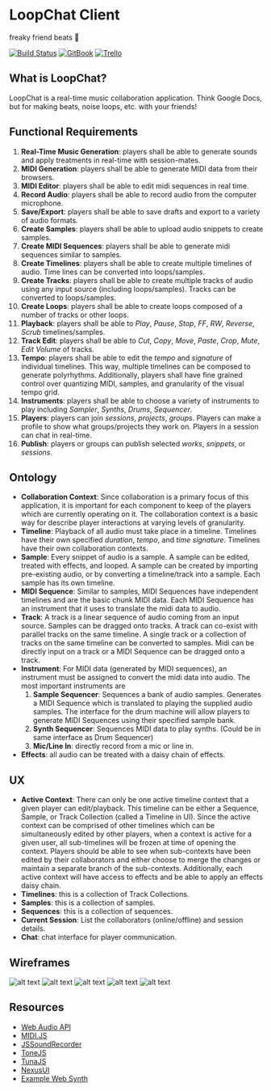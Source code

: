 # LoopChat Client
freaky friend beats  :musical_score:

[![Build Status](https://travis-ci.org/connorwalsh/loopchat-client.svg?branch=master)](https://travis-ci.org/connorwalsh/loopchat-client)
[![GitBook](https://img.shields.io/badge/docs-GitBook-blue.svg)](https://connorwalsh.gitbooks.io/loopchat/)
[![Trello](https://img.shields.io/badge/kanban-Trello-green.svg)](https://trello.com/b/RbMlhUSk/loopchat)

## What is LoopChat?
LoopChat is a real-time music collaboration application. Think Google Docs, but for making beats, noise loops, etc. with your friends!

## Functional Requirements
1. **Real-Time Music Generation**: players shall be able to generate sounds and apply treatments in real-time with session-mates.
2. **MIDI Generation**: players shall be able to generate MIDI data from their browsers.
3. **MIDI Editor**: players shall be able to edit midi sequences in real time.
4. **Record Audio**: players shall be able to record audio from the computer microphone.
5. **Save/Export**: players shall be able to save drafts and export to a variety of audio formats.
6. **Create Samples**: players shall be able to upload audio snippets to create samples.
7. **Create MIDI Sequences**: players shall be able to generate midi sequences similar to samples.
8. **Create Timelines**: players shall be able to create multiple timelines of audio. Time lines can be converted into loops/samples.
9. **Create Tracks**: players shall be able to create multiple tracks of audio using any input source (including loops/samples). Tracks can be converted to loops/samples.
10. **Create Loops**: players shall be able to create loops composed of a number of tracks or other loops.
11. **Playback**: players shall be able to *Play*, *Pause*, *Stop*, *FF*, *RW*, *Reverse*, *Scrub* timelines/samples.
12. **Track Edit**: players shall be able to *Cut*, *Copy*, *Move*, *Paste*, *Crop*, *Mute*, *Edit Volume* of tracks.
13. **Tempo**: players shall be able to edit the *tempo* and *signature* of individual timelines. This way, multiple timelines can be composed to generate polyrhythms. Additionally, players shall have fine grained control over quantizing MIDI, samples, and granularity of the visual tempo grid.
14. **Instruments**: players shall be able to choose a variety of instruments to play including *Sampler*, *Synths*, *Drums*, *Sequencer*.
15. **Players**: players can join *sessions*, *projects*, *groups*. Players can make a profile to show what groups/projects they work on. Players in a session can chat in real-time.
16. **Publish**: players or groups can publish selected *works*, *snippets*, or *sessions*.

## Ontology
* **Collaboration Context**: Since collaboration is a primary focus of this application, it is important for each component to keep of the players which are currently operating on it. The collaboration context is a basic way for describe player interactions at varying levels of granularity.
* **Timeline**: Playback of all audio must take place in a timeline. Timelines have their own specified *duration*, *tempo*, and *time signature*. Timelines have their own collaboration contexts.
* **Sample**: Every snippet of audio is a sample. A sample can be edited, treated with effects, and looped. A sample can be created by importing pre-existing audio, or by converting a timeline/track into a sample. Each sample has its own timeline.
* **MIDI Sequence**: Similar to samples, MIDI Sequences have independent timelines and are the basic chunk MIDI data. Each MIDI Sequence has an instrument that it uses to translate the midi data to audio.
* **Track**: A track is a linear sequence of audio coming from an input source. Samples can be dragged onto tracks. A track can co-exist with parallel tracks on the same timeline. A single track or a collection of tracks on the same timeline can be converted to samples. Midi can be directly input on a track or a MIDI Sequence can be dragged onto a track.
* **Instrument**: For MIDI data (generated by MIDI sequences), an instrument must be assigned to convert the midi data into audio. The most important instruments are
  1. **Sample Sequencer**: Sequences a bank of audio samples. Generates a MIDI Sequence which is translated to playing the supplied audio samples. The interface for the drum machine will allow players to generate MIDI Sequences using their specified sample bank.
  2. **Synth Sequencer**: Sequences MIDI data to play synths. (Could be in same interface as Drum Sequencer)
  3. **Mic/Line In**: directly record from a mic or line in.
* **Effects**: all audio can be treated with a daisy chain of effects.

## UX
* **Active Context**: There can only be one active timeline context that a given player can edit/playback. This timeline can be either a Sequence, Sample, or Track Collection (called a Timeline in UI). Since the active context can be comprised of other timelines which can be simultaneously edited by other players, when a context is active for a given user, all sub-timelines will be frozen at time of opening the context. Players should be able to see when sub-contexts have been edited by their collaborators and either choose to merge the changes or maintain a separate branch of the sub-contexts. Additionally, each active context will have access to effects and be able to apply an effects daisy chain.
* **Timelines**: this is a collection of Track Collections.
* **Samples**: this is a collection of samples.
* **Sequences**: this is a collection of sequences.
* **Current Session**: List the collaborators (online/offline) and session details.
* **Chat**: chat interface for player communication.

## Wireframes
![alt text](https://github.com/connorwalsh/loopchat-client/raw/master/design/home.jpeg)
![alt text](https://github.com/connorwalsh/loopchat-client/raw/master/design/timelineMenu.jpeg)
![alt text](https://github.com/connorwalsh/loopchat-client/raw/master/design/selectTimeline.jpeg)
![alt text](https://github.com/connorwalsh/loopchat-client/raw/master/design/chat.jpeg)
![alt text](https://github.com/connorwalsh/loopchat-client/raw/master/design/sessionMenu.jpeg)

## Resources
* [Web Audio API](https://developer.mozilla.org/en-US/docs/Web/API/Web_Audio_API)
* [MIDI.JS](https://github.com/mudcube/MIDI.js/)
* [JSSoundRecorder](https://github.com/daaain/JSSoundRecorder)
* [ToneJS](https://github.com/Tonejs/Tone.js)
* [TunaJS](https://github.com/Theodeus/tuna)
* [NexusUI](http://www.nexusosc.com/)
* [Example Web Synth](http://joeldarling.com/joliesynth/)
